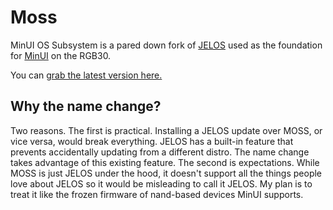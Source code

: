 # Moss

MinUI OS Subsystem is a pared down fork of [JELOS](https://github.com/JustEnoughLinuxOS/distribution) used as the foundation for [MinUI](https://github.com/shauninman/MinUI) on the RGB30.

You can [grab the latest version here.](https://github.com/shauninman/ELLOS/releases)

## Why the name change?

Two reasons. The first is practical. Installing a JELOS update over MOSS, or vice versa, would break everything. JELOS has a built-in feature that prevents accidentally updating from a different distro. The name change takes advantage of this existing feature. The second is expectations. While MOSS is just JELOS under the hood, it doesn't support all the things people love about JELOS so it would be misleading to call it JELOS. My plan is to treat it like the frozen firmware of nand-based devices MinUI supports.


